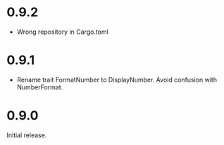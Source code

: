 # 0.9.2

* Wrong repository in Cargo.toml

# 0.9.1

* Rename trait FormatNumber to DisplayNumber. Avoid confusion with
  NumberFormat.

# 0.9.0

Initial release. 